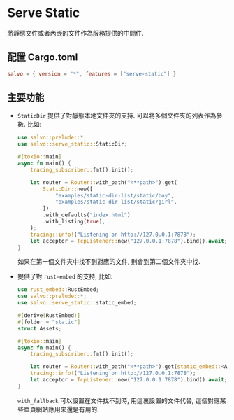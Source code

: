 # Serve Static

將靜態文件或者內嵌的文件作為服務提供的中間件.

## 配置 Cargo.toml

```toml
salvo = { version = "*", features = ["serve-static"] }
```

## 主要功能

* `StaticDir` 提供了對靜態本地文件夾的支持. 可以將多個文件夾的列表作為參數. 比如:

    ```rust
    use salvo::prelude::*;
    use salvo::serve_static::StaticDir;

    #[tokio::main]
    async fn main() {
        tracing_subscriber::fmt().init();

        let router = Router::with_path("<**path>").get(
            StaticDir::new([
                "examples/static-dir-list/static/boy",
                "examples/static-dir-list/static/girl",
            ])
            .with_defaults("index.html")
            .with_listing(true),
        );
        tracing::info!("Listening on http://127.0.0.1:7878");
        let acceptor = TcpListener::new("127.0.0.1:7878").bind().await; Server::new(acceptor).serve(router).await;
    }
    ```
    如果在第一個文件夾中找不到對應的文件, 則會到第二個文件夾中找.

* 提供了對 `rust-embed` 的支持, 比如:
    ```rust
    use rust_embed::RustEmbed;
    use salvo::prelude::*;
    use salvo::serve_static::static_embed;

    #[derive(RustEmbed)]
    #[folder = "static"]
    struct Assets;

    #[tokio::main]
    async fn main() {
        tracing_subscriber::fmt().init();

        let router = Router::with_path("<**path>").get(static_embed::<Assets>().with_fallback("index.html"));
        tracing::info!("Listening on http://127.0.0.1:7878");
        let acceptor = TcpListener::new("127.0.0.1:7878").bind().await; Server::new(acceptor).serve(router).await;
    }
    ```

    `with_fallback` 可以設置在文件找不到時, 用這裏設置的文件代替, 這個對應某些單頁網站應用來還是有用的.